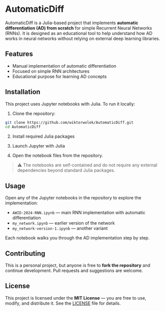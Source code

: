 # AutomaticDiff

AutomaticDiff is a Julia-based project that implements **automatic differentiation (AD) from scratch** for simple Recurrent Neural Networks (RNNs).
It is designed as an educational tool to help understand how AD works in neural networks without relying on external deep learning libraries.

## Features

* Manual implementation of automatic differentiation
* Focused on simple RNN architectures
* Educational purpose for learning AD concepts

## Installation

This project uses Jupyter notebooks with Julia. To run it locally:

1. Clone the repository:

```bash
git clone https://github.com/wiktorwolek/AutomaticDiff.git
cd AutomaticDiff
```

2. Install required Julia packages

3. Launch Jupyter with Julia

4. Open the notebook files from the repository.

> ⚠️ The notebooks are self-contained and do not require any external dependencies beyond standard Julia packages.

## Usage

Open any of the Jupyter notebooks in the repository to explore the implementation:

* `AWID-2024-RNN.ipynb` — main RNN implementation with automatic differentiation
* `my_network.ipynb` — earlier version of the network
* `my_network-version-1.ipynb` — another variant

Each notebook walks you through the AD implementation step by step.

## Contributing

This is a personal project, but anyone is free to **fork the repository** and continue development. Pull requests and suggestions are welcome.

## License

This project is licensed under the **MIT License** — you are free to use, modify, and distribute it.
See the [LICENSE](LICENSE) file for details.
